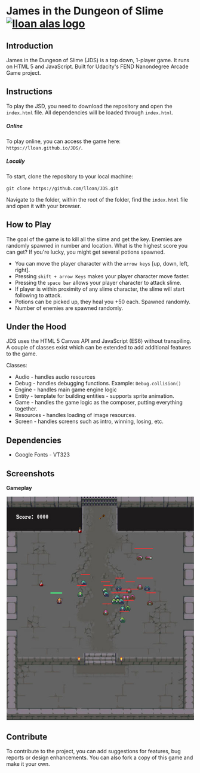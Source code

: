 # James in the Dungeon of Slime [![lloan alas logo](https://raw.githubusercontent.com/lloan/udacity/master/fend/memory/img/lloanalas-logo-button.png)](https://lloanalas.com)

## Introduction 
James in the Dungeon of Slime (JDS) is a top down, 1-player game. It runs on HTML 5 and JavaScript. Built for Udacity's FEND Nanondegree Arcade Game project.   

## Instructions
To play the JSD, you need to download the repository and open the `index.html` file. All dependencies will be loaded through `index.html`.

##### Online
To play online, you can access the game here: `https://lloan.github.io/JDS/`.
##### Locally 
To start, clone the repository to your local machine:

`git clone https://github.com/lloan/JDS.git`

Navigate to the folder, within the root of the folder, find the `index.html` file and open it with your browser. 

## How to Play
The goal of the game is to kill all the slime and get the key. Enemies are randomly spawned in number and location. What is the highest score you can get? If you're lucky, you might get several potions spawned.
- You can move the player character with the `arrow keys` [up, down, left, right]. 
- Pressing `shift + arrow Keys` makes your player character move faster.
- Pressing the `space bar` allows your player character to attack slime.
- If player is within proximity of any slime character, the slime will start following to attack.
- Potions can be picked up, they heal you +50 each. Spawned randomly.
- Number of enemies are spawned randomly.

## Under the Hood
JDS uses the HTML 5 Canvas API and JavaScript (ES6) without transpiling. A couple of classes exist which can be extended to add additional features to the game. 

Classes:
- Audio - handles audio resources
- Debug - handles debugging functions. Example: `Debug.collision()`
- Engine - handles main game engine logic
- Entity - template for building entities - supports sprite animation.
- Game - handles the game logic as the composer, putting everything together.
- Resources - handles loading of image resources.
- Screen - handles screens such as intro, winning, losing, etc. 

## Dependencies 
- Google Fonts - VT323  

## Screenshots 
 **Gameplay**
 
 ![Gameplay](https://raw.githubusercontent.com/lloan/JDS/master/images/screenshots/gameplay.jpg)

  

## Contribute
To contribute to the project, you can add suggestions for features, bug reports or design enhancements. You can also fork a copy of this game and make it your own.